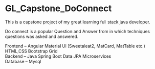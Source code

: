 # GL_Capstone_DoConnect
This is a capstone project of my great learning full stack java developer.

Do connect is a popular Question and Answer from in which techniques questions was asked and  answered.

Frontend –
  Angular
  Material UI (Sweetaleat2, MatCard, MatTable etc.)
  HTML,CSS
  Bootstrap Grid
  <br>
Backend –
  Java
  Spring Boot
  Data JPA
  Microservices
  <br>
Database –
  Mysql
